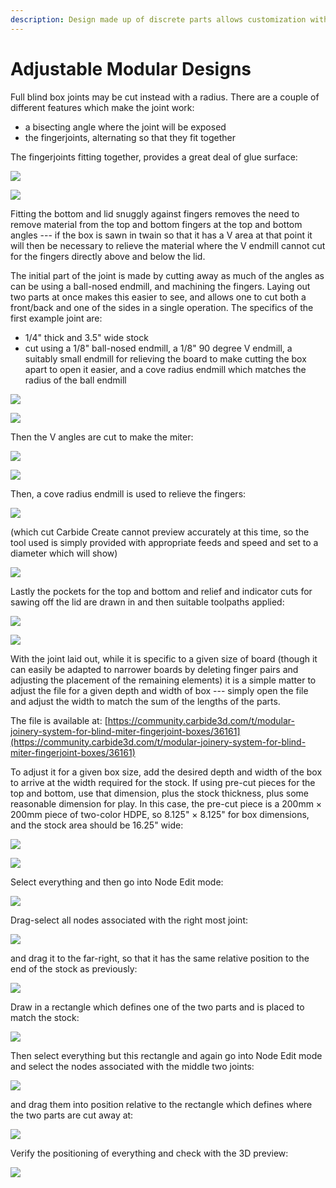 ```yaml
---
description: Design made up of discrete parts allows customization without programming.
---
```


# Adjustable Modular Designs

Full blind box joints may be cut instead with a radius. There are a couple of different features which make the joint work:

* a bisecting angle where the joint will be exposed&#x20;
* the fingerjoints, alternating so that they fit together

The fingerjoints fitting together, provides a great deal of glue surface:

![](.gitbook/assets/win\_20210711\_18\_46\_40\_pro.jpg)

![](.gitbook/assets/win\_20210711\_18\_47\_23\_pro.jpg)

Fitting the bottom and lid snuggly against fingers removes the need to remove material from the top and bottom fingers at the top and bottom angles --- if the box is sawn in twain so that it has a V area at that point it will then be necessary to relieve the material where the V endmill cannot cut for the fingers directly above and below the lid.

The initial part of the joint is made by cutting away as much of the angles as can be using a ball-nosed endmill, and machining the fingers. Laying out two parts at once makes this easier to see, and allows one to cut both a front/back and one of the sides in a single operation. The specifics of the first example joint are:

* 1/4"  thick and 3.5" wide stock
* cut using a 1/8" ball-nosed endmill, a 1/8" 90 degree V endmill, a suitably small endmill for relieving the board to make cutting the box apart to open it easier, and a cove radius endmill which matches the radius of the ball endmill

![](<.gitbook/assets/image (99).png>)

![](<.gitbook/assets/image (92).png>)

Then the V angles are cut to make the miter:

![](<.gitbook/assets/image (97).png>)

![](<.gitbook/assets/image (98).png>)

Then, a cove radius endmill is used to relieve the fingers:

![](<.gitbook/assets/image (93).png>)

(which cut Carbide Create cannot preview accurately at this time, so the tool used is simply provided with appropriate feeds and speed and set to a diameter which will show)

![](<.gitbook/assets/image (94).png>)

Lastly the pockets for the top and bottom and relief and indicator cuts for sawing off the lid are drawn in and then suitable toolpaths applied:

![](<.gitbook/assets/image (96).png>)

![](<.gitbook/assets/image (95).png>)

With the joint laid out, while it is specific to a given size of board (though it can easily be adapted to narrower boards by deleting finger pairs and adjusting the placement of the remaining elements) it is a simple matter to adjust the file for a given depth and width of box --- simply open the file and adjust the width to match the sum of the lengths of the parts.

The file is available at: [https://community.carbide3d.com/t/modular-joinery-system-for-blind-miter-fingerjoint-boxes/36161](https://community.carbide3d.com/t/modular-joinery-system-for-blind-miter-fingerjoint-boxes/36161)

To adjust it for a given box size, add the desired depth and width of the box to arrive at the width required for the stock. If using pre-cut pieces for the top and bottom, use that dimension, plus the stock thickness, plus some reasonable dimension for play. In this case, the pre-cut piece is a 200mm × 200mm piece of two-color HDPE, so 8.125" × 8.125" for box dimensions, and the stock area should be 16.25" wide:

![](<.gitbook/assets/image (104).png>)

![](<.gitbook/assets/image (106).png>)

Select everything and then go into Node Edit mode:

![](<.gitbook/assets/image (110).png>)

Drag-select all nodes associated with the right most joint:

![](<.gitbook/assets/image (111).png>)

and drag it to the far-right, so that it has the same relative position to the end of the stock as previously:

![](<.gitbook/assets/image (112).png>)

Draw in a rectangle which defines one of the two parts and is placed to match the stock:

![](<.gitbook/assets/image (100).png>)

Then select everything but this rectangle and again go into Node Edit mode and select the nodes associated with the middle two joints:

![](<.gitbook/assets/image (109).png>)

and drag them into position relative to the rectangle which defines where the two parts are cut away at:

![](<.gitbook/assets/image (101).png>)

Verify the positioning of everything and check with the 3D preview:

![](<.gitbook/assets/image (108).png>)

